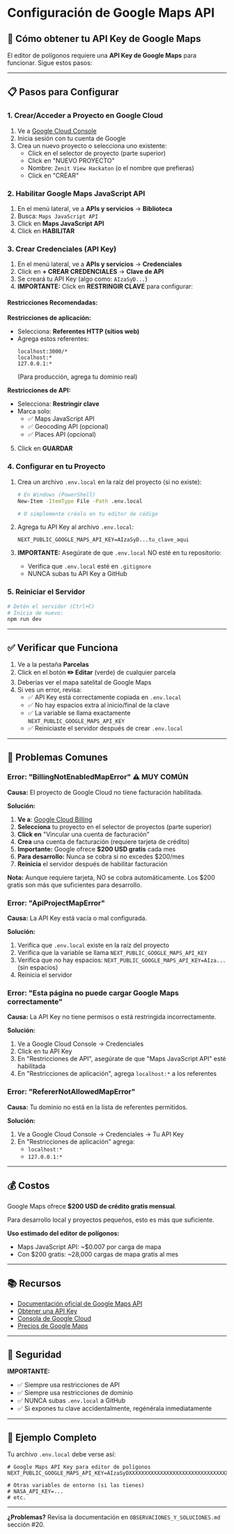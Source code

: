 # Configuración de Google Maps API

## 🔑 Cómo obtener tu API Key de Google Maps

El editor de polígonos requiere una **API Key de Google Maps** para funcionar. Sigue estos pasos:

---

## 📋 Pasos para Configurar

### 1. Crear/Acceder a Proyecto en Google Cloud

1. Ve a [Google Cloud Console](https://console.cloud.google.com)
2. Inicia sesión con tu cuenta de Google
3. Crea un nuevo proyecto o selecciona uno existente:
   - Click en el selector de proyecto (parte superior)
   - Click en "NUEVO PROYECTO"
   - Nombre: `Zenit View Hackaton` (o el nombre que prefieras)
   - Click en "CREAR"

### 2. Habilitar Google Maps JavaScript API

1. En el menú lateral, ve a **APIs y servicios** → **Biblioteca**
2. Busca: `Maps JavaScript API`
3. Click en **Maps JavaScript API**
4. Click en **HABILITAR**

### 3. Crear Credenciales (API Key)

1. En el menú lateral, ve a **APIs y servicios** → **Credenciales**
2. Click en **+ CREAR CREDENCIALES** → **Clave de API**
3. Se creará tu API Key (algo como: `AIzaSyD...`)
4. **IMPORTANTE:** Click en **RESTRINGIR CLAVE** para configurar:

#### Restricciones Recomendadas:

**Restricciones de aplicación:**
- Selecciona: **Referentes HTTP (sitios web)**
- Agrega estos referentes:
  ```
  localhost:3000/*
  localhost:*
  127.0.0.1:*
  ```
  (Para producción, agrega tu dominio real)

**Restricciones de API:**
- Selecciona: **Restringir clave**
- Marca solo:
  - ✅ Maps JavaScript API
  - ✅ Geocoding API (opcional)
  - ✅ Places API (opcional)

5. Click en **GUARDAR**

### 4. Configurar en tu Proyecto

1. Crea un archivo `.env.local` en la raíz del proyecto (si no existe):
   ```bash
   # En Windows (PowerShell)
   New-Item -ItemType File -Path .env.local
   
   # O simplemente créalo en tu editor de código
   ```

2. Agrega tu API Key al archivo `.env.local`:
   ```env
   NEXT_PUBLIC_GOOGLE_MAPS_API_KEY=AIzaSyD...tu_clave_aqui
   ```

3. **IMPORTANTE:** Asegúrate de que `.env.local` NO esté en tu repositorio:
   - Verifica que `.env.local` esté en `.gitignore`
   - NUNCA subas tu API Key a GitHub

### 5. Reiniciar el Servidor

```bash
# Detén el servidor (Ctrl+C)
# Inicia de nuevo:
npm run dev
```

---

## ✅ Verificar que Funciona

1. Ve a la pestaña **Parcelas**
2. Click en el botón **✏️ Editar** (verde) de cualquier parcela
3. Deberías ver el mapa satelital de Google Maps
4. Si ves un error, revisa:
   - ✅ API Key está correctamente copiada en `.env.local`
   - ✅ No hay espacios extra al inicio/final de la clave
   - ✅ La variable se llama exactamente `NEXT_PUBLIC_GOOGLE_MAPS_API_KEY`
   - ✅ Reiniciaste el servidor después de crear `.env.local`

---

## 🚨 Problemas Comunes

### Error: "BillingNotEnabledMapError" ⚠️ MUY COMÚN
**Causa:** El proyecto de Google Cloud no tiene facturación habilitada.

**Solución:**
1. **Ve a**: [Google Cloud Billing](https://console.cloud.google.com/billing)
2. **Selecciona** tu proyecto en el selector de proyectos (parte superior)
3. **Click en** "Vincular una cuenta de facturación"
4. **Crea** una cuenta de facturación (requiere tarjeta de crédito)
5. **Importante:** Google ofrece **$200 USD gratis** cada mes
6. **Para desarrollo:** Nunca se cobra si no excedes $200/mes
7. **Reinicia** el servidor después de habilitar facturación

**Nota:** Aunque requiere tarjeta, NO se cobra automáticamente. Los $200 gratis son más que suficientes para desarrollo.

### Error: "ApiProjectMapError"
**Causa:** La API Key está vacía o mal configurada.

**Solución:**
1. Verifica que `.env.local` existe en la raíz del proyecto
2. Verifica que la variable se llama `NEXT_PUBLIC_GOOGLE_MAPS_API_KEY`
3. Verifica que no hay espacios: `NEXT_PUBLIC_GOOGLE_MAPS_API_KEY=AIza...` (sin espacios)
4. Reinicia el servidor

### Error: "Esta página no puede cargar Google Maps correctamente"
**Causa:** La API Key no tiene permisos o está restringida incorrectamente.

**Solución:**
1. Ve a Google Cloud Console → Credenciales
2. Click en tu API Key
3. En "Restricciones de API", asegúrate de que "Maps JavaScript API" esté habilitada
4. En "Restricciones de aplicación", agrega `localhost:*` a los referentes

### Error: "RefererNotAllowedMapError"
**Causa:** Tu dominio no está en la lista de referentes permitidos.

**Solución:**
1. Ve a Google Cloud Console → Credenciales → Tu API Key
2. En "Restricciones de aplicación" agrega:
   - `localhost:*`
   - `127.0.0.1:*`

---

## 💰 Costos

Google Maps ofrece **$200 USD de crédito gratis mensual**.

Para desarrollo local y proyectos pequeños, esto es más que suficiente.

**Uso estimado del editor de polígonos:**
- Maps JavaScript API: ~$0.007 por carga de mapa
- Con $200 gratis: ~28,000 cargas de mapa gratis al mes

---

## 📚 Recursos

- [Documentación oficial de Google Maps API](https://developers.google.com/maps/documentation/javascript)
- [Obtener una API Key](https://developers.google.com/maps/documentation/javascript/get-api-key)
- [Consola de Google Cloud](https://console.cloud.google.com)
- [Precios de Google Maps](https://mapsplatform.google.com/pricing/)

---

## 🔐 Seguridad

**IMPORTANTE:**
- ✅ Siempre usa restricciones de API
- ✅ Siempre usa restricciones de dominio
- ✅ NUNCA subas `.env.local` a GitHub
- ✅ Si expones tu clave accidentalmente, regénérala inmediatamente

---

## 📝 Ejemplo Completo

Tu archivo `.env.local` debe verse así:

```env
# Google Maps API Key para editor de polígonos
NEXT_PUBLIC_GOOGLE_MAPS_API_KEY=AIzaSyDXXXXXXXXXXXXXXXXXXXXXXXXXXXXXXXX

# Otras variables de entorno (si las tienes)
# NASA_API_KEY=...
# etc.
```

---

**¿Problemas?** Revisa la documentación en `OBSERVACIONES_Y_SOLUCIONES.md` sección #20.
